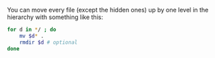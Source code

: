 You can move every file (except the hidden ones) up by one level in the hierarchy with something like this:
```bash
for d in */ ; do
    mv $d* .
    rmdir $d # optional
done
```

